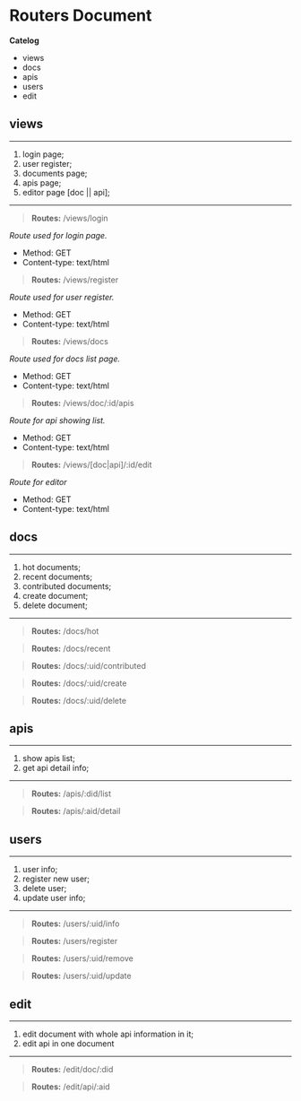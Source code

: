 # Routers Document

**Catelog**

- views
- docs
- apis
- users
- edit

## views
---

1. login page;
2. user register;
3. documents page;
4. apis page;
5. editor page [doc || api];

---


> **Routes:** /views/login 

*Route used for login page.*

- Method: GET
- Content-type: text/html

> **Routes:** /views/register 

*Route used for user register.*

- Method: GET
- Content-type: text/html

> **Routes:** /views/docs

*Route used for docs list page.*

- Method: GET
- Content-type: text/html

> **Routes:** /views/doc/:id/apis

*Route for api showing list.*

- Method: GET
- Content-type: text/html

> **Routes:** /views/[doc|api]/:id/edit

*Route for editor*

- Method: GET
- Content-type: text/html

## docs

--- 

1. hot documents;
2. recent documents;
3. contributed documents;
4. create document;
5. delete document;

---

> **Routes:** /docs/hot

> **Routes:** /docs/recent

> **Routes:** /docs/:uid/contributed

> **Routes:** /docs/:uid/create

> **Routes:** /docs/:uid/delete

## apis

---

1. show apis list;
2. get api detail info;

---

> **Routes:** /apis/:did/list

> **Routes:** /apis/:aid/detail


## users

---

1. user info;
2. register new user;
3. delete user;
4. update user info;

---

> **Routes:** /users/:uid/info

> **Routes:** /users/register

> **Routes:** /users/:uid/remove

> **Routes:** /users/:uid/update

## edit 

--- 

1. edit document with whole api information in it;
2. edit api in one document

---

> **Routes:** /edit/doc/:did

> **Routes:** /edit/api/:aid
